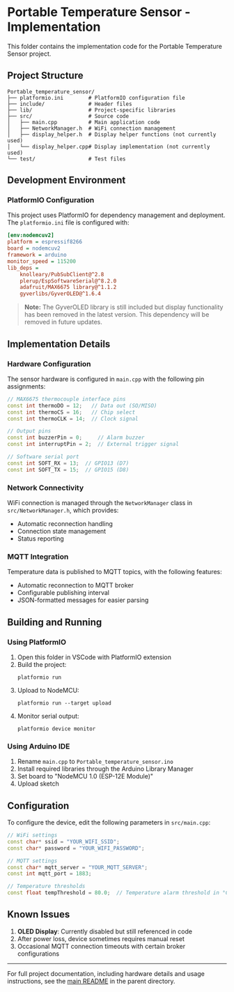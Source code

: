 # Portable Temperature Sensor - Implementation

This folder contains the implementation code for the Portable Temperature Sensor project.

## Project Structure

```
Portable_temperature_sensor/
├── platformio.ini        # PlatformIO configuration file
├── include/              # Header files
├── lib/                  # Project-specific libraries
├── src/                  # Source code
│   ├── main.cpp          # Main application code
│   ├── NetworkManager.h  # WiFi connection management
│   ├── display_helper.h  # Display helper functions (not currently used)
│   └── display_helper.cpp# Display implementation (not currently used)
└── test/                 # Test files
```

## Development Environment

### PlatformIO Configuration

This project uses PlatformIO for dependency management and deployment. The `platformio.ini` file is configured with:

```ini
[env:nodemcuv2]
platform = espressif8266
board = nodemcuv2
framework = arduino
monitor_speed = 115200
lib_deps = 
	knolleary/PubSubClient@^2.8
	plerup/EspSoftwareSerial@^8.2.0
	adafruit/MAX6675 library@^1.1.2
	gyverlibs/GyverOLED@^1.6.4
```

> **Note:** The GyverOLED library is still included but display functionality has been removed in the latest version. This dependency will be removed in future updates.

## Implementation Details

### Hardware Configuration

The sensor hardware is configured in `main.cpp` with the following pin assignments:

```cpp
// MAX6675 thermocouple interface pins
const int thermoDO = 12;   // Data out (SO/MISO)
const int thermoCS = 16;   // Chip select
const int thermoCLK = 14;  // Clock signal

// Output pins
const int buzzerPin = 0;     // Alarm buzzer
const int interruptPin = 2;  // External trigger signal

// Software serial port
const int SOFT_RX = 13;  // GPIO13 (D7)
const int SOFT_TX = 15;  // GPIO15 (D8)
```

### Network Connectivity

WiFi connection is managed through the `NetworkManager` class in `src/NetworkManager.h`, which provides:

- Automatic reconnection handling
- Connection state management
- Status reporting

### MQTT Integration

Temperature data is published to MQTT topics, with the following features:
- Automatic reconnection to MQTT broker
- Configurable publishing interval
- JSON-formatted messages for easier parsing

## Building and Running

### Using PlatformIO

1. Open this folder in VSCode with PlatformIO extension
2. Build the project:
   ```
   platformio run
   ```
3. Upload to NodeMCU:
   ```
   platformio run --target upload
   ```
4. Monitor serial output:
   ```
   platformio device monitor
   ```

### Using Arduino IDE

1. Rename `main.cpp` to `Portable_temperature_sensor.ino`
2. Install required libraries through the Arduino Library Manager
3. Set board to "NodeMCU 1.0 (ESP-12E Module)"
4. Upload sketch

## Configuration

To configure the device, edit the following parameters in `src/main.cpp`:

```cpp
// WiFi settings
const char* ssid = "YOUR_WIFI_SSID";
const char* password = "YOUR_WIFI_PASSWORD";

// MQTT settings
const char* mqtt_server = "YOUR_MQTT_SERVER";
const int mqtt_port = 1883;

// Temperature thresholds
const float tempThreshold = 80.0;  // Temperature alarm threshold in °C
```

## Known Issues

1. **OLED Display**: Currently disabled but still referenced in code
2. After power loss, device sometimes requires manual reset
3. Occasional MQTT connection timeouts with certain broker configurations

---

For full project documentation, including hardware details and usage instructions, see the [main README](../README.md) in the parent directory.
